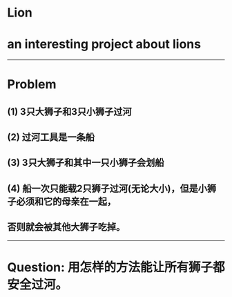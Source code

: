 # Lion
# an interesting project about lions  
  
  ***  
# Problem
## (1) 3只大狮子和3只小狮子过河
## (2) 过河工具是一条船
## (3) 3只大狮子和其中一只小狮子会划船
## (4) 船一次只能载2只狮子过河(无论大小)，但是小狮子必须和它的母亲在一起，  
## 否则就会被其他大狮子吃掉。
***  
#   Question: 用怎样的方法能让所有狮子都安全过河。
